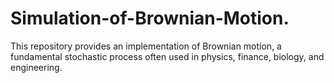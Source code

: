 # Simulation-of-Brownian-Motion.
This repository provides an implementation of Brownian motion, a fundamental stochastic process often used in physics, finance, biology, and engineering. 
